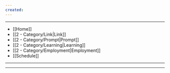 ```yaml
---
created:
---
```

---
- [[Home]]
- [[2 - Category/Link|Link]]
- [[2 - Category/Prompt|Prompt]]
- [[2 - Category/Learning|Learning]]
- [[2 - Category/Employment|Employment]]
- [[Schedule]]
---


---